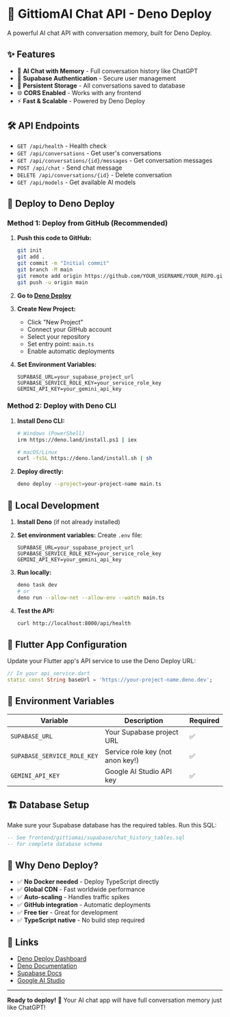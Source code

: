 # 🚀 GittiomAI Chat API - Deno Deploy

A powerful AI chat API with conversation memory, built for Deno Deploy.

## ✨ Features

- 🤖 **AI Chat with Memory** - Full conversation history like ChatGPT
- 🔐 **Supabase Authentication** - Secure user management
- 💾 **Persistent Storage** - All conversations saved to database
- 🌐 **CORS Enabled** - Works with any frontend
- ⚡ **Fast & Scalable** - Powered by Deno Deploy

## 🛠️ API Endpoints

- `GET /api/health` - Health check
- `GET /api/conversations` - Get user's conversations
- `GET /api/conversations/{id}/messages` - Get conversation messages
- `POST /api/chat` - Send chat message
- `DELETE /api/conversations/{id}` - Delete conversation
- `GET /api/models` - Get available AI models

## 🚀 Deploy to Deno Deploy

### Method 1: Deploy from GitHub (Recommended)

1. **Push this code to GitHub:**
   ```bash
   git init
   git add .
   git commit -m "Initial commit"
   git branch -M main
   git remote add origin https://github.com/YOUR_USERNAME/YOUR_REPO.git
   git push -u origin main
   ```

2. **Go to [Deno Deploy](https://dash.deno.com/)**

3. **Create New Project:**
   - Click "New Project"
   - Connect your GitHub account
   - Select your repository
   - Set entry point: `main.ts`
   - Enable automatic deployments

4. **Set Environment Variables:**
   ```
   SUPABASE_URL=your_supabase_project_url
   SUPABASE_SERVICE_ROLE_KEY=your_service_role_key
   GEMINI_API_KEY=your_gemini_api_key
   ```

### Method 2: Deploy with Deno CLI

1. **Install Deno CLI:**
   ```bash
   # Windows (PowerShell)
   irm https://deno.land/install.ps1 | iex
   
   # macOS/Linux
   curl -fsSL https://deno.land/install.sh | sh
   ```

2. **Deploy directly:**
   ```bash
   deno deploy --project=your-project-name main.ts
   ```

## 🧪 Local Development

1. **Install Deno** (if not already installed)

2. **Set environment variables:**
   Create `.env` file:
   ```
   SUPABASE_URL=your_supabase_project_url
   SUPABASE_SERVICE_ROLE_KEY=your_service_role_key
   GEMINI_API_KEY=your_gemini_api_key
   ```

3. **Run locally:**
   ```bash
   deno task dev
   # or
   deno run --allow-net --allow-env --watch main.ts
   ```

4. **Test the API:**
   ```bash
   curl http://localhost:8000/api/health
   ```

## 📱 Flutter App Configuration

Update your Flutter app's API service to use the Deno Deploy URL:

```dart
// In your api_service.dart
static const String baseUrl = 'https://your-project-name.deno.dev';
```

## 🔧 Environment Variables

| Variable | Description | Required |
|----------|-------------|----------|
| `SUPABASE_URL` | Your Supabase project URL | ✅ |
| `SUPABASE_SERVICE_ROLE_KEY` | Service role key (not anon key!) | ✅ |
| `GEMINI_API_KEY` | Google AI Studio API key | ✅ |

## 🏗️ Database Setup

Make sure your Supabase database has the required tables. Run this SQL:

```sql
-- See frontend/gittiomai/supabase/chat_history_tables.sql
-- for complete database schema
```

## 🌟 Why Deno Deploy?

- ✅ **No Docker needed** - Deploy TypeScript directly
- ✅ **Global CDN** - Fast worldwide performance  
- ✅ **Auto-scaling** - Handles traffic spikes
- ✅ **GitHub integration** - Automatic deployments
- ✅ **Free tier** - Great for development
- ✅ **TypeScript native** - No build step required

## 🔗 Links

- [Deno Deploy Dashboard](https://dash.deno.com/)
- [Deno Documentation](https://deno.land/manual)
- [Supabase Docs](https://supabase.com/docs)
- [Google AI Studio](https://makersuite.google.com/)

---

**Ready to deploy!** 🚀 Your AI chat app will have full conversation memory just like ChatGPT! 